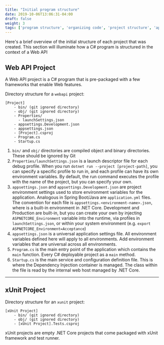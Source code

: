 ```yaml
---
title: "Initial program structure"
date: 2019-10-06T13:06:31-04:00
draft: false
weight: 3
tags: ['program structure', 'organizing code', 'project structure', 'api', 'webapi']
---
```


Here's a brief overview of the initial structure of each project that
was created. This section will illuminate how a C# program is structured
in the context of a Web API

## Web API Project

A Web API project is a C# program that is pre-packaged with a few frameworks
that enable Web features.

Directory structure for a `webapi` project:

```shell script
[Project]
    - bin/ (git ignored directory)
    - obj/ (git ignored directory)
    - Properties/
      - launchSettings.json
    - appsettings.Development.json
    - appsettings.json
    - [Project].csproj
    - Program.cs
    - Startup.cs
```

1. `bin/` and `obj/` directories are compiled object and binary directories. These should be ignored by Git
2. `Properties/launchSettings.json` is a launch descriptor file for each debug profile. When you run `dotnet run --project [project-path]`,
you can specify a specific profile to run in, and each profile can have its own environment variables. By default,
the run command executes the profile with the name of the project, but you can specify your own.
3. `appsettings.json` and `appsettings.Development.json` are project environment settings used to store environment
variables for the application. Analogous in Spring Boot/Java are `application.yml` files. The convention for each file
is `appsettings.<environment-name>.json`, where <environment-name> is a built-in environment in .NET Core. Development
and Production are built-in, but you can create your own by injecting `ASPNETCORE_Environment` variable into the
runtime, via profiles in `launchSettings.json`, or within your system environment
(e.g. `export ASPNETCORE_Environment=Acceptance`)
4. `appsettings.json` is a universal application settings file. All environment variables defined here will apply to
all environments. Add environment variables that are universal across all environments.
5. `Program.cs` is the main entry point of the application which contains the `main` function. Every C# deployable
project as a `main` method.
6. `Startup.cs` is the main service and configuration definition file. This is where the Dependency Injection container
is managed. The class within the file is read by the internal web host managed by .NET Core.

---

## xUnit Project

Directory structure for an `xunit` project:

```shell script
[xUnit Project]
    - bin/ (git ignored directory)
    - obj/ (git ignored directory)
    - [xUnit Project].Tests.csproj
```

xUnit projects are empty .NET Core projects that come packaged with xUnit framework and test runner.
